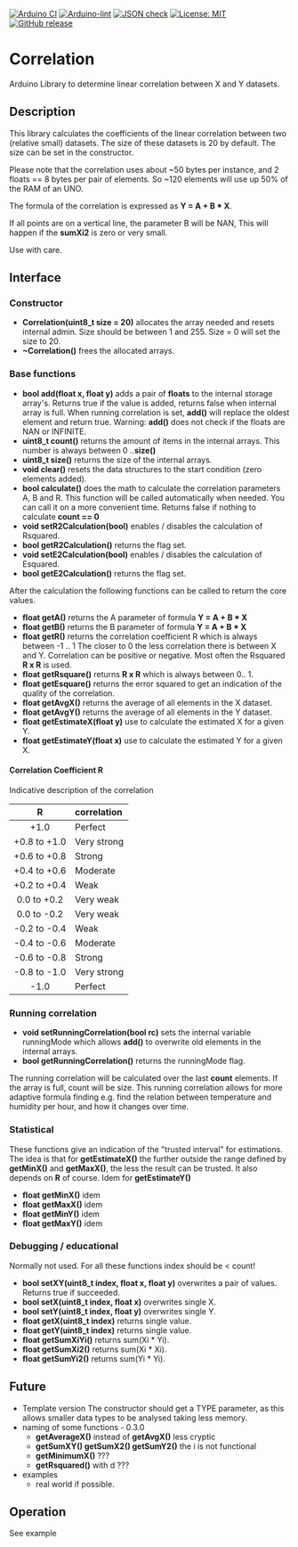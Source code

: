 
[![Arduino CI](https://github.com/RobTillaart/Correlation/workflows/Arduino%20CI/badge.svg)](https://github.com/marketplace/actions/arduino_ci)
[![Arduino-lint](https://github.com/RobTillaart/Correlation/actions/workflows/arduino-lint.yml/badge.svg)](https://github.com/RobTillaart/Correlation/actions/workflows/arduino-lint.yml)
[![JSON check](https://github.com/RobTillaart/Correlation/actions/workflows/jsoncheck.yml/badge.svg)](https://github.com/RobTillaart/Correlation/actions/workflows/jsoncheck.yml)
[![License: MIT](https://img.shields.io/badge/license-MIT-green.svg)](https://github.com/RobTillaart/Correlation/blob/master/LICENSE)
[![GitHub release](https://img.shields.io/github/release/RobTillaart/Correlation.svg?maxAge=3600)](https://github.com/RobTillaart/Correlation/releases)


# Correlation

Arduino Library to determine linear correlation between X and Y datasets.


## Description

This library calculates the coefficients of the linear correlation 
between two (relative small) datasets. The size of these datasets is 
20 by default. The size can be set in the constructor. 

Please note that the correlation uses about ~50 bytes per instance,
and 2 floats == 8 bytes per pair of elements.
So ~120 elements will use up 50% of the RAM of an UNO.

The formula of the correlation is expressed as **Y = A + B \* X**.

If all points are on a vertical line, the parameter B will be NAN,
This will happen if the **sumXi2** is zero or very small. 

Use with care.


## Interface


### Constructor

- **Correlation(uint8_t size = 20)** allocates the array needed and resets internal admin. 
Size should be between 1 and 255. Size = 0 will set the size to 20.
- **~Correlation()** frees the allocated arrays.


### Base functions

- **bool add(float x, float y)** adds a pair of **floats** to the internal storage array's.
Returns true if the value is added, returns false when internal array is full.
When running correlation is set, **add()** will replace the oldest element and return true.
Warning: **add()** does not check if the floats are NAN or INFINITE.
- **uint8_t count()** returns the amount of items in the internal arrays. 
This number is always between 0 ..**size()**
- **uint8_t size()** returns the size of the internal arrays.
- **void clear()** resets the data structures to the start condition (zero elements added).
- **bool calculate()** does the math to calculate the correlation parameters A, B and R. 
This function will be called automatically when needed.
You can call it on a more convenient time. 
Returns false if nothing to calculate **count == 0**
- **void setR2Calculation(bool)** enables / disables the calculation of Rsquared.
- **bool getR2Calculation()** returns the flag set.
- **void setE2Calculation(bool)** enables / disables the calculation of Esquared.
- **bool getE2Calculation()** returns the flag set.

After the calculation the following functions can be called to return the core values.
- **float getA()** returns the A parameter of formula **Y = A + B \* X**
- **float getB()** returns the B parameter of formula **Y = A + B \* X**
- **float getR()** returns the correlation coefficient R which is always between -1 .. 1
The closer to 0 the less correlation there is between X and Y. 
Correlation can be positive or negative. 
Most often the Rsquared **R x R** is used.
- **float getRsquare()** returns **R x R** which is always between 0.. 1.
- **float getEsquare()** returns the error squared to get an indication of the
quality of the correlation.
- **float getAvgX()** returns the average of all elements in the X dataset.
- **float getAvgY()** returns the average of all elements in the Y dataset.
- **float getEstimateX(float y)** use to calculate the estimated X for a given Y.
- **float getEstimateY(float x)** use to calculate the estimated Y for a given X.


#### Correlation Coefficient R

Indicative description of the correlation

|  R            |  correlation  |
|:-------------:|:--------------|
| +1.0          | Perfect       |
| +0.8 to +1.0  | Very strong   |
| +0.6 to +0.8  | Strong        |
| +0.4 to +0.6  | Moderate      |
| +0.2 to +0.4  | Weak          |
|  0.0 to +0.2  | Very weak     |
|  0.0 to -0.2  | Very weak     |
| -0.2 to -0.4  | Weak          |
| -0.4 to -0.6  | Moderate      |
| -0.6 to -0.8  | Strong        |
| -0.8 to -1.0  | Very strong   |
| -1.0          | Perfect       |


### Running correlation

- **void setRunningCorrelation(bool rc)** sets the internal variable runningMode 
which allows **add()** to overwrite old elements in the internal arrays. 
- **bool getRunningCorrelation()** returns the runningMode flag.

The running correlation will be calculated over the last **count** elements. 
If the array is full, count will be size.
This running correlation allows for more adaptive formula finding e.g. find the 
relation between temperature and humidity per hour, and how it changes over time.


### Statistical

These functions give an indication of the "trusted interval" for estimations.
The idea is that for **getEstimateX()** the further outside the range defined
by **getMinX()** and **getMaxX()**, the less the result can be trusted.
It also depends on **R** of course. Idem for **getEstimateY()**

- **float getMinX()** idem
- **float getMaxX()** idem
- **float getMinY()** idem
- **float getMaxY()** idem


### Debugging / educational

Normally not used. For all these functions index should be < count!

- **bool setXY(uint8_t index, float x, float y)** overwrites a pair of values.
Returns true if succeeded.
- **bool setX(uint8_t index, float x)** overwrites single X.
- **bool setY(uint8_t index, float y)** overwrites single Y.
- **float getX(uint8_t index)** returns single value.
- **float getY(uint8_t index)** returns single value.
- **float getSumXiYi()** returns sum(Xi \* Yi).
- **float getSumXi2()** returns sum(Xi \* Xi).
- **float getSumYi2()** returns sum(Yi \* Yi).


## Future

- Template version
The constructor should get a TYPE parameter, as this
allows smaller data types to be analysed taking less memory.
- naming of some functions   - 0.3.0 
  - **getAverageX()** instead of **getAvgX()** less cryptic
  - **getSumXY()  getSumX2()  getSumY2()**  the i is not functional
  - **getMinimumX()** ???
  - **getRsquared()** with d ???
- examples
  - real world if possible.


## Operation 

See example
